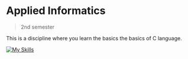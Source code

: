 # Applied Informatics

> 2nd semester

This is a discipline where you learn the basics the basics of C language.

[![My Skills](https://skillicons.dev/icons?i=c)](https://skillicons.dev)
